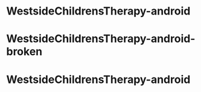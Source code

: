 # WestsideChildrensTherapy-android
# WestsideChildrensTherapy-android-broken
# WestsideChildrensTherapy-android
